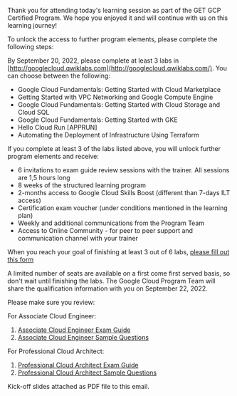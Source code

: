 Thank you for attending today's learning session as part of the GET GCP Certified Program. We hope you enjoyed it and will continue with us on this learning journey!  

To unlock the access to further program elements, please complete the following steps:

By September 20, 2022, please complete at least 3 labs in [http://googlecloud.qwiklabs.com](http://googlecloud.qwiklabs.com/). You can choose between the following:
  - Google Cloud Fundamentals: Getting Started with Cloud Marketplace
  - Getting Started with VPC Networking and Google Compute Engine
  - Google Cloud Fundamentals: Getting Started with Cloud Storage and Cloud SQL
  - Google Cloud Fundamentals: Getting Started with GKE
  - Hello Cloud Run \[APPRUN\]
  - Automating the Deployment of Infrastructure Using Terraform  

If you complete at least 3 of the labs listed above, you will unlock further program elements and receive:
  - 6 invitations to exam guide review sessions with the trainer. All sessions are 1,5 hours long 
  - 8 weeks of the structured learning program
  - 2-months access to Google Cloud Skills Boost (different than 7-days ILT access)
  - Certification exam voucher (under conditions mentioned in the learning plan)
  - Weekly and additional communications from the Program Team
  - Access to Online Community - for peer to peer support and communication channel with your trainer

When you reach your goal of finishing at least 3 out of 6 labs, [please fill out this form](https://forms.gle/m3U5s5Ezcb4WPray6)  

A limited number of seats are available on a first come first served basis, so don't wait until finishing the labs. The Google Cloud Program Team will share the qualification information with you on September 22, 2022\.  

Please make sure you review:

For Associate Cloud Engineer:

1. [Associate Cloud Engineer Exam Guide](https://cloud.google.com/certification/guides/cloud-engineer/)
2. [Associate Cloud Engineer Sample Questions](https://docs.google.com/forms/d/e/1FAIpQLSfexWKtXT2OSFJ-obA4iT3GmzgiOCGvjrT9OfxilWC1yPtmfQ/viewform)

For Professional Cloud Architect:

1. [Professional Cloud Architect Exam Guide](https://cloud.google.com/certification/guides/professional-cloud-architect/)
2. [Professional Cloud Architect Sample Questions](https://docs.google.com/forms/d/e/1FAIpQLSf54f7FbtSJcXUY6-DUHfBG31jZ3pujgb8-a5io_9biJsNpqg/viewform)  

Kick-off slides attached as PDF file to this email.